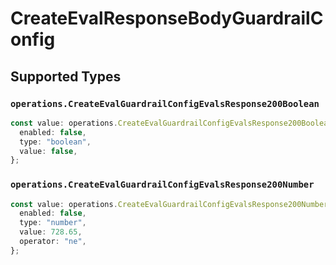 # CreateEvalResponseBodyGuardrailConfig


## Supported Types

### `operations.CreateEvalGuardrailConfigEvalsResponse200Boolean`

```typescript
const value: operations.CreateEvalGuardrailConfigEvalsResponse200Boolean = {
  enabled: false,
  type: "boolean",
  value: false,
};
```

### `operations.CreateEvalGuardrailConfigEvalsResponse200Number`

```typescript
const value: operations.CreateEvalGuardrailConfigEvalsResponse200Number = {
  enabled: false,
  type: "number",
  value: 728.65,
  operator: "ne",
};
```

